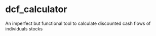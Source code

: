 # dcf_calculator
An imperfect but functional tool to calculate discounted cash flows of individuals stocks
